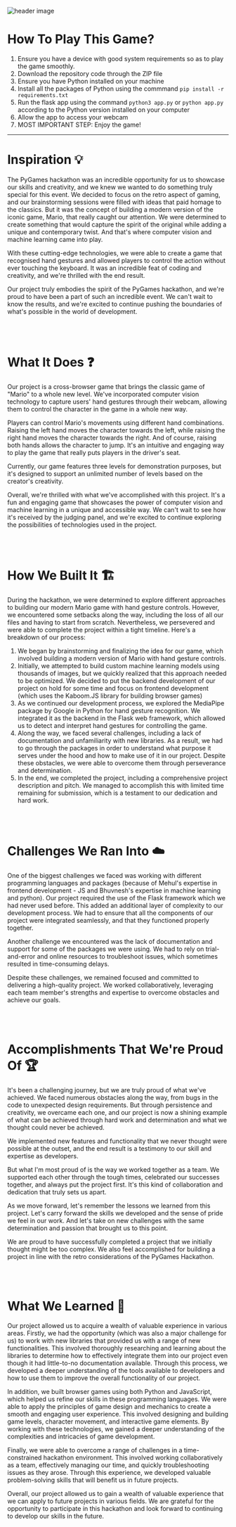 ![header image](https://raw.githubusercontent.com/Bhuvneshn/GestureMario/master/static/images/header-image.png)

# How To Play This Game?
1. Ensure you have a device with good system requirements so as to play the game smoothly.
2. Download the repository code through the ZIP file
3. Ensure you have Python installed on your machine
4. Install all the packages of Python using the commmand `pip install -r requirements.txt`
5. Run the flask app using the command `python3 app.py` or `python app.py` according to the Python version installed on your computer
6. Allow the app to access your webcam
7. MOST IMPORTANT STEP: Enjoy the game!
<hr>

# Inspiration 💡
The PyGames hackathon was an incredible opportunity for us to showcase our skills and creativity, and we knew we wanted to do something truly special for this event. We decided to focus on the retro aspect of gaming, and our brainstorming sessions were filled with ideas that paid homage to the classics.
But it was the concept of building a modern version of the iconic game, Mario, that really caught our attention. We were determined to create something that would capture the spirit of the original while adding a unique and contemporary twist. And that's where computer vision and machine learning came into play.

With these cutting-edge technologies, we were able to create a game that recognised hand gestures and allowed players to control the action without ever touching the keyboard. It was an incredible feat of coding and creativity, and we're thrilled with the end result.

Our project truly embodies the spirit of the PyGames hackathon, and we're proud to have been a part of such an incredible event. We can't wait to know the results, and we're excited to continue pushing the boundaries of what's possible in the world of development.

<br><br>

# What It Does ❓
Our project is a cross-browser game that brings the classic game of "Mario" to a whole new level. We've incorporated computer vision technology to capture users' hand gestures through their webcam, allowing them to control the character in the game in a whole new way.

Players can control Mario's movements using different hand combinations. Raising the left hand moves the character towards the left, while raising the right hand moves the character towards the right. And of course, raising both hands allows the character to jump. It's an intuitive and engaging way to play the game that really puts players in the driver's seat.

Currently, our game features three levels for demonstration purposes, but it's designed to support an unlimited number of levels based on the creator's creativity. 

Overall, we're thrilled with what we've accomplished with this project. It's a fun and engaging game that showcases the power of computer vision and machine learning in a unique and accessible way. We can't wait to see how it's received by the judging panel, and we're excited to continue exploring the possibilities of technologies used in the project.

<br><br>

# How We Built It 🏗️
During the hackathon, we were determined to explore different approaches to building our modern Mario game with hand gesture controls. However, we encountered some setbacks along the way, including the loss of all our files and having to start from scratch. Nevertheless, we persevered and were able to complete the project within a tight timeline. Here's a breakdown of our process:

1. We began by brainstorming and finalizing the idea for our game, which involved building a modern version of Mario with hand gesture controls.
2. Initially, we attempted to build custom machine learning models using thousands of images, but we quickly realized that this approach needed to be optimized. We decided to put the backend development of our project on hold for some time and focus on frontend development (which uses the Kaboom.JS library for building browser games)
3. As we continued our development process, we explored the MediaPipe package by Google in Python for hand gesture recognition. We integrated it as the backend in the Flask web framework, which allowed us to detect and interpret hand gestures for controlling the game.
4. Along the way, we faced several challenges, including a lack of documentation and unfamiliarity with new libraries. As a result, we had to go through the packages in order to understand what purpose it serves under the hood and how to make use of it in our project. Despite these obstacles, we were able to overcome them through perseverance and determination.
5. In the end, we completed the project, including a comprehensive project description and pitch. We managed to accomplish this with limited time remaining for submission, which is a testament to our dedication and hard work.

<br><br>

# Challenges We Ran Into ☁️
One of the biggest challenges we faced was working with different programming languages and packages (because of Mehul's expertise in frontend development - JS and Bhuvnesh's expertise in machine learning and python). Our project required the use of the Flask framework which we had never used before. This added an additional layer of complexity to our development process. We had to ensure that all the components of our project were integrated seamlessly, and that they functioned properly together.

Another challenge we encountered was the lack of documentation and support for some of the packages we were using. We had to rely on trial-and-error and online resources to troubleshoot issues, which sometimes resulted in time-consuming delays.

Despite these challenges, we remained focused and committed to delivering a high-quality project. We worked collaboratively, leveraging each team member's strengths and expertise to overcome obstacles and achieve our goals.

<br><br>

# Accomplishments That We're Proud Of 🏆
It's been a challenging journey, but we are truly proud of what we've achieved. We faced numerous obstacles along the way, from bugs in the code to unexpected design requirements. But through persistence and creativity, we overcame each one, and our project is now a shining example of what can be achieved through hard work and determination and what we thought could never be achieved.

We implemented new features and functionality that we never thought were possible at the outset, and the end result is a testimony to our skill and expertise as developers.

But what I'm most proud of is the way we worked together as a team. We supported each other through the tough times, celebrated our successes together, and always put the project first. It's this kind of collaboration and dedication that truly sets us apart.

As we move forward, let's remember the lessons we learned from this project. Let's carry forward the skills we developed and the sense of pride we feel in our work. And let's take on new challenges with the same determination and passion that brought us to this point.

We are proud to have successfully completed a project that we initially thought might be too complex. We also feel accomplished for building a project in line with the retro considerations of the PyGames Hackathon.

<br><br>

# What We Learned 📝
Our project allowed us to acquire a wealth of valuable experience in various areas. Firstly, we had the opportunity (which was also a major challenge for us) to work with new libraries that provided us with a range of new functionalities. This involved thoroughly researching and learning about the libraries to determine how to effectively integrate them into our project even though it had little-to-no documentation available. Through this process, we developed a deeper understanding of the tools available to developers and how to use them to improve the overall functionality of our project.

In addition, we built browser games using both Python and JavaScript, which helped us refine our skills in these programming languages. We were able to apply the principles of game design and mechanics to create a smooth and engaging user experience. This involved designing and building game levels, character movement, and interactive game elements. By working with these technologies, we gained a deeper understanding of the complexities and intricacies of game development.

Finally, we were able to overcome a range of challenges in a time-constrained hackathon environment. This involved working collaboratively as a team, effectively managing our time, and quickly troubleshooting issues as they arose. Through this experience, we developed valuable problem-solving skills that will benefit us in future projects.

Overall, our project allowed us to gain a wealth of valuable experience that we can apply to future projects in various fields. We are grateful for the opportunity to participate in this hackathon and look forward to continuing to develop our skills in the future.
